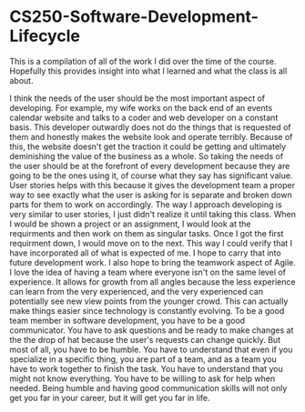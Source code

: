 # CS250-Software-Development-Lifecycle
This is a compilation of all of the work I did over the time of the course.
Hopefully this provides insight into what I learned and what the class is all about.

I think the needs of the user should be the most important aspect of developing. For example, my wife works on the back end of an events calendar website and talks to a coder and web developer on a constant basis. This developer outwardly does not do the things that is requested of them and honestly makes the website look and operate terribly. Because of this, the website doesn't get the traction it could be getting and ultimately deminishing the value of the business as a whole. So taking the needs of the user should be at the forefront of every development because they are going to be the ones using it, of course what they say has significant value. User stories helps with this because it gives the development team a proper way to see exactly what the user is asking for is separate and broken down parts for them to work on accordingly. The way I approach developing is very similar to user stories, I just didn't realize it until taking this class. When I would be shown a project or an assignment, I would look at the requirments and then work on them as singular tasks. Once I got the first requirment down, I would move on to the next. This way I could verify that I have incorporated all of what is expected of me. I hope to carry that into future development work. I also hope to bring the teamwork aspect of Agile. I love the idea of having a team where everyone isn't on the same level of experience. It allows for growth from all angles because the less experience can learn from the very experienced, and the very experienced can potentially see new view points from the younger crowd. This can actually make things easier since technology is constantly evolving. To be a good team member in software development, you have to be a good communicator. You have to ask questions and be ready to make changes at the the drop of hat because the user's requests can change quickly. But most of all, you have to be humble. You have to understand that even if you specialize in a specific thing, you are part of a team, and as a team you have to work together to finish the task. You have to understand that you might not know everything. You have to be willing to ask for help when needed. Being humble and having good communication skills will not only get you far in your career, but it will get you far in life. 
